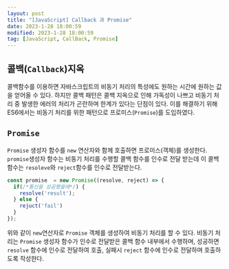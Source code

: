 ```yaml
---
layout: post
title: "[JavaScript] Callback 과 Promise"
date: 2023-1-28 18:00:59
modified: 2023-1-28 18:00:59
tag: [JavaScript, CallBack, Promise]
---
```


## 콜백(`Callback`)지옥
콜백함수를 이용하면 자바스크립트의 비동기 처리의 특성에도 원하는 시간에 원하는 값을 얻어올 수 있다. 하지만 콜백 패턴은 콜백 지옥으로 인해 가독성이 나쁘고 비동기 처리 중 발생한 에러의 처리가 곤란하며 한계가 있다는 단점이 있다. 이를 해결하기 위해 ES6에서는 비동기 처리를 위한 패턴으로 프로미스(`Promise`)를 도입하였다.

## `Promise`
`Promise` 생성자 함수를 `new` 연산자와 함께 호출하면 프로미스(객체)를 생성한다. `promise`생성자 함수는 비동기 처리를 수행할 콜백 함수를 인수로 전달 받는데 이 콜백 함수는 `resoleve`와 `reject`함수를 인수로 전달받는다. 
```javascript
const promise  = new Promise((resolve, reject) => {
  if(/*통신을 성공했을때*/) {
    resolve('result');
  } else {
    rejuct('fail')
  }
});
```
위와 같이 `new`연산자로 `Promise` 객체를 생성하여 비동기 처리를 할 수 있다. 비동기 처리는 `Promise` 생성자 함수가 인수로 전달받은 콜백 함수 내부에서 수행하며, 성공하면 `resolve` 함수에 인수로 전달하여 호출, 실패시 `reject` 함수에 인수로 전달하며 호출하도록 작성한다. 